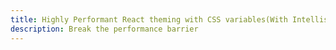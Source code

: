 ```yaml
---
title: Highly Performant React theming with CSS variables(With Intellisense 😉)
description: Break the performance barrier
---
```

